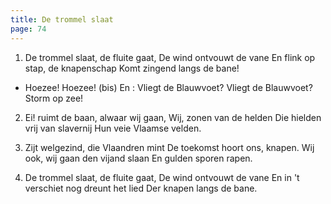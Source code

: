 ```yaml
---
title: De trommel slaat
page: 74
---
```


1. De trommel slaat, de fluite gaat,
De wind ontvouwt de vane
En flink op stap, de knapenschap
Komt zingend langs de bane!


- Hoezee! Hoezee! (bis)
En : Vliegt de Blauwvoet?
Vliegt de Blauwvoet?
Storm op zee!


2. Ei! ruimt de baan, alwaar wij gaan,
Wij, zonen van de helden
Die hielden vrij van slavernij
Hun veie Vlaamse velden.


3. Zijt welgezind, die Vlaandren mint
De toekomst hoort ons, knapen.
Wij ook, wij gaan den vijand slaan
En gulden sporen rapen.


4. De trommel slaat, de fluite gaat,
De wind ontvouwt de vane
En in 't verschiet nog dreunt het lied
Der knapen langs de bane.